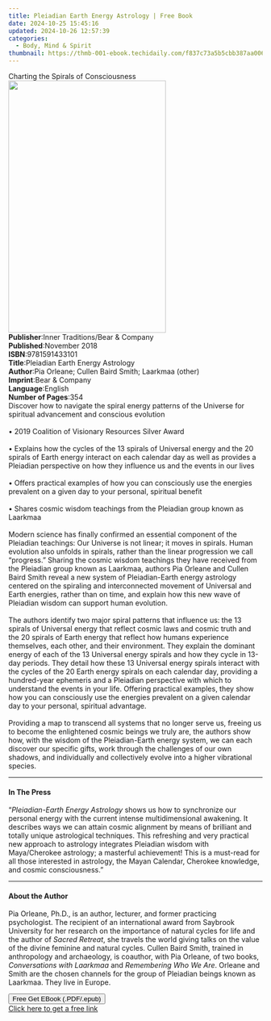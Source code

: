 ```yaml
---
title: Pleiadian Earth Energy Astrology | Free Book
date: 2024-10-25 15:45:16
updated: 2024-10-26 12:57:39
categories:
  - Body, Mind & Spirit
thumbnail: https://thmb-001-ebook.techidaily.com/f837c73a5b5cbb387aa00617c1483ea3929cdabddc21a51963cc11d8e1dfe3bf.jpg
---
```

<main id="book-container">
  <div class="flex flex-col">
    <div class="book-brief flex-1 py-6 px-4 sm:p-6 md:py-10 md:px-8">
      <!-- brief-->
      <div class="book-brief-main">Charting the Spirals of Consciousness</div>
    </div>
    <div
      class="book-meta-info flex-1 grid gap-4 col-start-1 col-end-3 row-start-1 sm:mb-6 sm:grid-cols-4 lg:gap-6 lg:col-start-2 lg:row-end-6 lg:row-span-6 lg:mb-0"
    >
      <div
        class="book-meta-info-left place-content-center mt-4 p-4 text-sm leading-6 col-start-2 col-span-2 dark:text-slate-400"
      >
        <img
          class="w-full h-500 object-cover rounded-lg sm:h-255 sm:col-span-2 lg:col-span-full"
          src="https://img-001-ebook.techidaily.com/9215ffad5b3143bf69b3ab0df1fc1309fc196dc9fd2d170c6377e7d110325623.jpg"
          alt=""
          width="312"
          height="500"
        />
      </div>
      <div
        class="book-meta-info-right mt-2 col-start-1 row-start-2 col-span-3 self-center"
      >
        <!-- meta data  -->
        <div class="flex flex-col px-4 md:px-8">
          <div class="flex-1">
            <strong>Publisher</strong>:<span class="px-2"
              >Inner Traditions/Bear &amp; Company</span
            >
          </div>
          <div class="flex-1">
            <strong>Published</strong>:<span class="px-2">November 2018</span>
          </div>
          <div class="flex-1">
            <strong>ISBN</strong>:<span class="px-2">9781591433101</span>
          </div>
          <div class="flex-1">
            <strong>Title</strong>:<span class="px-2"
              >Pleiadian Earth Energy Astrology</span
            >
          </div>
          <div class="flex-1">
            <strong>Author</strong>:<span class="px-2"
              >Pia Orleane; Cullen Baird Smith; Laarkmaa (other)</span
            >
          </div>
          <div class="flex-1">
            <strong>Imprint</strong>:<span class="px-2"
              >Bear &amp; Company</span
            >
          </div>
          <div class="flex-1">
            <strong>Language</strong>:<span class="px-2">English</span>
          </div>
          <div class="flex-1">
            <strong>Number of Pages</strong>:<span class="px-2">354</span>
          </div>
        </div>
      </div>
    </div>
    <div class="book-description flex-1 py-6 px-4 sm:p-6 md:py-10 md:px-8">
      <div class="book-description-main">
        <div accordion-content="" id="description">
          Discover how to navigate the spiral energy patterns of the Universe
          for spiritual advancement and conscious evolution <br /><br />• 2019
          Coalition of Visionary Resources Silver Award <br /><br />• Explains
          how the cycles of the 13 spirals of Universal energy and the 20
          spirals of Earth energy interact on each calendar day as well as
          provides a Pleiadian perspective on how they influence us and the
          events in our lives <br /><br />• Offers practical examples of how you
          can consciously use the energies prevalent on a given day to your
          personal, spiritual benefit <br /><br />• Shares cosmic wisdom
          teachings from the Pleiadian group known as Laarkmaa
          <br /><br />Modern science has finally confirmed an essential
          component of the Pleiadian teachings: Our Universe is not linear; it
          moves in spirals. Human evolution also unfolds in spirals, rather than
          the linear progression we call “progress.” Sharing the cosmic wisdom
          teachings they have received from the Pleiadian group known as
          Laarkmaa, authors Pia Orleane and Cullen Baird Smith reveal a new
          system of Pleiadian-Earth energy astrology centered on the spiraling
          and interconnected movement of Universal and Earth energies, rather
          than on time, and explain how this new wave of Pleiadian wisdom can
          support human evolution. <br /><br />The authors identify two major
          spiral patterns that influence us: the 13 spirals of Universal energy
          that reflect cosmic laws and cosmic truth and the 20 spirals of Earth
          energy that reflect how humans experience themselves, each other, and
          their environment. They explain the dominant energy of each of the 13
          Universal energy spirals and how they cycle in 13-day periods. They
          detail how these 13 Universal energy spirals interact with the cycles
          of the 20 Earth energy spirals on each calendar day, providing a
          hundred-year ephemeris and a Pleiadian perspective with which to
          understand the events in your life. Offering practical examples, they
          show how you can consciously use the energies prevalent on a given
          calendar day to your personal, spiritual advantage.
          <br /><br />Providing a map to transcend all systems that no longer
          serve us, freeing us to become the enlightened cosmic beings we truly
          are, the authors show how, with the wisdom of the Pleiadian-Earth
          energy system, we can each discover our specific gifts, work through
          the challenges of our own shadows, and individually and collectively
          evolve into a higher vibrational species.
        </div>
        <div class="accordion-fader"></div>
      </div>
    </div>
    <div class="book-excerpts flex-1 py-6 px-4 sm:p-6 md:py-10 md:px-8">
      <!-- excerpts-->
      <div class="book-excerpts-main">
        <hr />
        <h4 class="placeholder placeholder-heading">
          <span>In The Press</span>
        </h4>
        <p>
          “<i>Pleiadian-Earth Energy Astrology</i> shows us how to synchronize
          our personal energy with the current intense multidimensional
          awakening. It describes ways we can attain cosmic alignment by means
          of brilliant and totally unique astrological techniques. This
          refreshing and very practical new approach to astrology integrates
          Pleiadian wisdom with Maya/Cherokee astrology; a masterful
          achievement! This is a must-read for all those interested in
          astrology, the Mayan Calendar, Cherokee knowledge, and cosmic
          consciousness.”
        </p>
      </div>
    </div>
    <div class="book-about-author flex-1 py-6 px-4 sm:p-6 md:py-10 md:px-8">
      <!-- about author-->
      <div class="book-main-author-main">
        <hr />
        <h4 class="placeholder placeholder-heading">
          <span>About the Author</span>
        </h4>
        <p>
          Pia Orleane, Ph.D., is an author, lecturer, and former practicing
          psychologist. The recipient of an international award from Saybrook
          University for her research on the importance of natural cycles for
          life and the author of <i>Sacred Retreat</i>, she travels the world
          giving talks on the value of the divine feminine and natural cycles.
          Cullen Baird Smith, trained in anthropology and archaeology, is
          coauthor, with Pia Orleane, of two books,
          <i>Conversations with Laarkmaa</i> and <i>Remembering Who We Are</i>.
          Orleane and Smith are the chosen channels for the group of Pleiadian
          beings known as Laarkmaa. They live in Europe.
        </p>
      </div>
    </div>
    <div class="book-free-get flex-1 py-6 px-4 sm:p-6 md:py-10 md:px-8">
      <button
        id="btn-free-get"
        class="bg-blue-500 hover:bg-blue-700 text-white font-bold py-2 px-4 rounded"
      >
        Free Get EBook (.PDF/.epub)
      </button>
      <div id="countdown-display" class="px-2 text-lg mt-2"></div>
      <a
        id="free-link"
        class="hidden bg-blue-500 hover:bg-blue-700 text-white font-bold py-2 px-4 rounded"
        href="https://www.ebooks.com/en-us/book/96028119/pleiadian-earth-energy-astrology/pia-orleane/"
        target="_blank"
        >Click here to get a free link</a
      >
    </div>
    <script>
      let countdownTime = 0;
      let countdownInterval = null;
      document
        .getElementById('btn-free-get')
        .addEventListener('click', startCountdown);
      function startCountdown() {
        countdownTime = new Date().getTime() + 60000 * 3;
        countdownInterval = setInterval(updateCountdown, 1000);
        document.getElementById('btn-free-get').disabled = true;
        document
          .getElementById('btn-free-get')
          .classList.add('bg-gray-500', 'cursor-not-allowed');
      }
      function updateCountdown() {
        let currentTime = new Date().getTime();
        let timeLeft = countdownTime - currentTime;
        let secondsLeft = Math.floor(timeLeft / 1000);
        document.getElementById('countdown-display').innerHTML =
          `Remaining time: ${secondsLeft} seconds.`;
        if (secondsLeft <= 0) {
          clearInterval(countdownInterval);
          document.getElementById('btn-free-get').classList.add('hidden');
          document.getElementById('free-link').classList.remove('hidden');
          document.getElementById('countdown-display').innerHTML = '';
        }
      }
    </script>
  </div>
</main>

